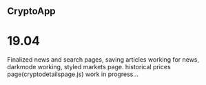 ## CryptoApp


# 19.04

Finalized news and search pages, saving articles working for news, darkmode working, styled markets page.
historical prices page(cryptodetailspage.js) work in progress...
